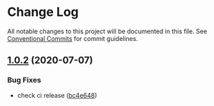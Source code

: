 # Change Log

All notable changes to this project will be documented in this file.
See [Conventional Commits](https://conventionalcommits.org) for commit guidelines.

## [1.0.2](https://github.com/seeliang/project-lerna/compare/@seeliang/bar@1.0.1...@seeliang/bar@1.0.2) (2020-07-07)


### Bug Fixes

* check ci release ([bc4e648](https://github.com/seeliang/project-lerna/commit/bc4e648c2b6b1e8c2fb745a0074dabea74512267))
